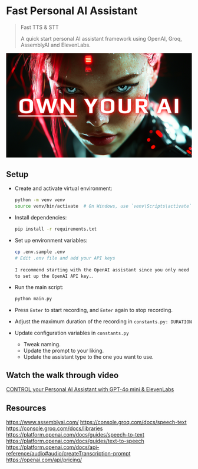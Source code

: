 # Fast Personal AI Assistant
> Fast TTS & STT
>
> A quick start personal AI assistant framework using OpenAI, Groq, AssemblyAI and ElevenLabs.

![own-your-ai](./img/own-your-ai.png)

## Setup

- Create and activate virtual environment:
  ```bash
  python -m venv venv
  source venv/bin/activate  # On Windows, use `venv\Scripts\activate`
  ```

- Install dependencies:
  ```bash
  pip install -r requirements.txt
  ```

- Set up environment variables:
  ```bash
  cp .env.sample .env
  # Edit .env file and add your API keys
  ```
  `I recommend starting with the OpenAI assistant since you only need to set up the OpenAI API key.`.

- Run the main script:
  ```bash
  python main.py
  ```

- Press `Enter` to start recording, and `Enter` again to stop recording.

- Adjust the maximum duration of the recording in `constants.py: DURATION`

- Update configuration variables in `constants.py`
  - Tweak naming.
  - Update the prompt to your liking.
  - Update the assistant type to the one you want to use.

## Watch the walk through video
[CONTROL your Personal AI Assistant with GPT-4o mini & ElevenLabs](https://youtu.be/ikaKpfUOb0U)

## Resources
https://www.assemblyai.com/ 
https://console.groq.com/docs/speech-text
https://console.groq.com/docs/libraries
https://platform.openai.com/docs/guides/speech-to-text
https://platform.openai.com/docs/guides/text-to-speech
https://platform.openai.com/docs/api-reference/audio#audio/createTranscription-prompt
https://openai.com/api/pricing/
